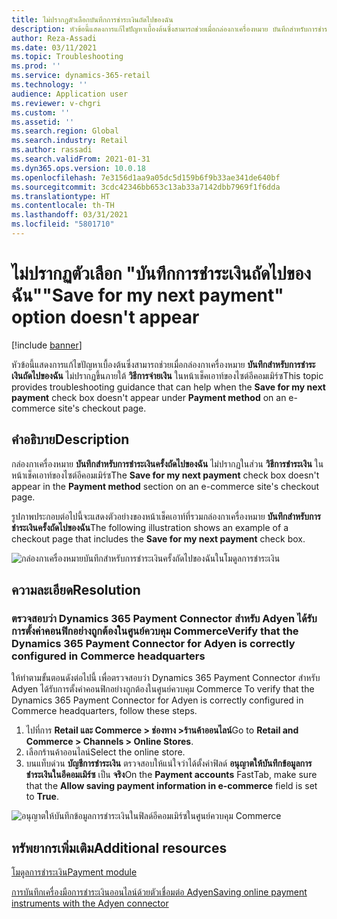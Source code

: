 ```yaml
---
title: ไม่ปรากฏตัวเลือกบันทึกการชำระเงินถัดไปของฉัน
description: หัวข้อนี้แสดงการแก้ไขปัญหาเบื้องต้นซึ่งสามารถช่วยเมื่อกล่องกาเครื่องหมาย บันทึกสําหรับการชำระเงินถัดไปของฉัน ไม่ปรากฏขึ้นภายใต้วิธีการจ่ายเงินในหน้าเช็คเอาท์ของไซต์อีคอมเมิร์ซ
author: Reza-Assadi
ms.date: 03/11/2021
ms.topic: Troubleshooting
ms.prod: ''
ms.service: dynamics-365-retail
ms.technology: ''
audience: Application user
ms.reviewer: v-chgri
ms.custom: ''
ms.assetid: ''
ms.search.region: Global
ms.search.industry: Retail
ms.author: rassadi
ms.search.validFrom: 2021-01-31
ms.dyn365.ops.version: 10.0.18
ms.openlocfilehash: 7e3156d1aa9a05dc5d159b6f9b33ae341de640bf
ms.sourcegitcommit: 3cdc42346bb653c13ab33a7142dbb7969f1f6dda
ms.translationtype: HT
ms.contentlocale: th-TH
ms.lasthandoff: 03/31/2021
ms.locfileid: "5801710"
---
```

# <a name="save-for-my-next-payment-option-doesnt-appear"></a><span data-ttu-id="05159-103">ไม่ปรากฏตัวเลือก "บันทึกการชำระเงินถัดไปของฉัน"</span><span class="sxs-lookup"><span data-stu-id="05159-103">"Save for my next payment" option doesn't appear</span></span>

[!include [banner](../../includes/banner.md)]

<span data-ttu-id="05159-104">หัวข้อนี้แสดงการแก้ไขปัญหาเบื้องต้นซึ่งสามารถช่วยเมื่อกล่องกาเครื่องหมาย  **บันทึกสําหรับการชำระเงินถัดไปของฉัน** ไม่ปรากฏขึ้นภายใต้ **วิธีการจ่ายเงิน** ในหน้าเช็คเอาท์ของไซต์อีคอมเมิร์ซ</span><span class="sxs-lookup"><span data-stu-id="05159-104">This topic provides troubleshooting guidance that can help when the **Save for my next payment** check box doesn't appear under **Payment method** on an e-commerce site's checkout page.</span></span>

## <a name="description"></a><span data-ttu-id="05159-105">คำอธิบาย</span><span class="sxs-lookup"><span data-stu-id="05159-105">Description</span></span>

<span data-ttu-id="05159-106">กล่องกาเครื่องหมาย  **บันทึกสำหรับการชำระเงินครั้งถัดไปของฉัน** ไม่ปรากฏในส่วน **วิธีการชำระเงิน** ในหน้าเช็คเอาท์ของไซต์อีคอมเมิร์ซ</span><span class="sxs-lookup"><span data-stu-id="05159-106">The **Save for my next payment** check box doesn't appear in the **Payment method** section on an e-commerce site's checkout page.</span></span>

<span data-ttu-id="05159-107">รูปภาพประกอบต่อไปนี้จะแสดงตัวอย่างของหน้าเช็คเอาท์ที่รวมกล่องกาเครื่องหมาย **บันทึกสำหรับการชำระเงินครั้งถัดไปของฉัน**</span><span class="sxs-lookup"><span data-stu-id="05159-107">The following illustration shows an example of a checkout page that includes the **Save for my next payment** check box.</span></span>

![กล่องกาเครื่องหมายบันทึกสำหรับการชำระเงินครั้งถัดไปของฉันในโมดูลการชำระเงิน](media/payment-module-save-payment.jpg)

## <a name="resolution"></a><span data-ttu-id="05159-109">ความละเอียด</span><span class="sxs-lookup"><span data-stu-id="05159-109">Resolution</span></span>

### <a name="verify-that-the-dynamics-365-payment-connector-for-adyen-is-correctly-configured-in-commerce-headquarters"></a><span data-ttu-id="05159-110">ตรวจสอบว่า Dynamics 365 Payment Connector สำหรับ Adyen ได้รับการตั้งค่าคอนฟิกอย่างถูกต้องในศูนย์ควบคุม Commerce</span><span class="sxs-lookup"><span data-stu-id="05159-110">Verify that the Dynamics 365 Payment Connector for Adyen is correctly configured in Commerce headquarters</span></span>

<span data-ttu-id="05159-111">ให้ทำตามขั้นตอนดังต่อไปนี้ เพื่อตรวจสอบว่า Dynamics 365 Payment Connector สำหรับ Adyen ได้รับการตั้งค่าคอนฟิกอย่างถูกต้องในศูนย์ควบคุม Commerce </span><span class="sxs-lookup"><span data-stu-id="05159-111">To verify that the Dynamics 365 Payment Connector for Adyen is correctly configured in Commerce headquarters, follow these steps.</span></span>

1. <span data-ttu-id="05159-112">ไปที่การ **Retail และ Commerce \> ช่องทาง \>ร้านค้าออนไลน์**</span><span class="sxs-lookup"><span data-stu-id="05159-112">Go to **Retail and Commerce \> Channels \> Online Stores**.</span></span>
1. <span data-ttu-id="05159-113">เลือกร้านค้าออนไลน์</span><span class="sxs-lookup"><span data-stu-id="05159-113">Select the online store.</span></span>
1. <span data-ttu-id="05159-114">บนแท็บด่วน **บัญชีการชำระเงิน** ตรวจสอบให้แน่ใจว่าได้ตั้งค่าฟิลด์ **อนุญาตให้บันทึกข้อมูลการชำระเงินในอีคอมเมิร์ซ** เป็น **จริง**</span><span class="sxs-lookup"><span data-stu-id="05159-114">On the **Payment accounts** FastTab, make sure that the **Allow saving payment information in e-commerce** field is set to **True**.</span></span>

![อนุญาตให้บันทึกข้อมูลการชำระเงินในฟิลด์อีคอมเมิร์ซในศูนย์ควบคุม Commerce](media/payment-connector-save-payment.jpg)

## <a name="additional-resources"></a><span data-ttu-id="05159-116">ทรัพยากรเพิ่มเติม</span><span class="sxs-lookup"><span data-stu-id="05159-116">Additional resources</span></span>

[<span data-ttu-id="05159-117">โมดูลการชำระเงิน</span><span class="sxs-lookup"><span data-stu-id="05159-117">Payment module</span></span>](../payment-module.md)

[<span data-ttu-id="05159-118">การบันทึกเครื่องมือการชำระเงินออนไลน์ด้วยตัวเชื่อมต่อ Adyen</span><span class="sxs-lookup"><span data-stu-id="05159-118">Saving online payment instruments with the Adyen connector</span></span>](../dev-itpro/adyen-connector-listPI.md)
